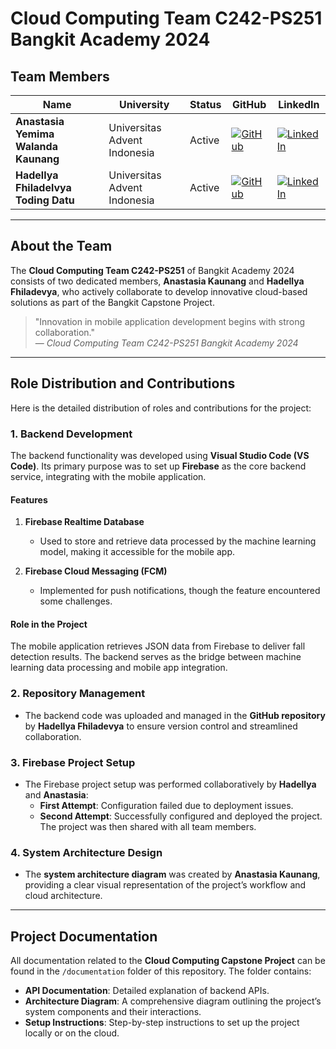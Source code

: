 # Cloud Computing Team C242-PS251 Bangkit Academy 2024

## Team Members

| Name                                   | University                    | Status  | GitHub                                                                                           | LinkedIn                                                                                                           |
|----------------------------------------|-------------------------------|---------|--------------------------------------------------------------------------------------------------|--------------------------------------------------------------------------------------------------------------------|
| **Anastasia Yemima Walanda Kaunang**   | Universitas Advent Indonesia  | Active  | [![GitHub](https://img.shields.io/badge/GitHub-Profile-black?style=for-the-badge&logo=github&logoColor=white)](https://github.com/tasiakaunang) | [![LinkedIn](https://img.shields.io/badge/LinkedIn-Profile-blue?style=for-the-badge&logo=linkedin&logoColor=white)](https://www.linkedin.com/in/anastasiakaunang) |
| **Hadellya Fhiladelvya Toding Datu**   | Universitas Advent Indonesia  | Active  | [![GitHub](https://img.shields.io/badge/GitHub-Profile-black?style=for-the-badge&logo=github&logoColor=white)](https://github.com/hadelkim3) | [![LinkedIn](https://img.shields.io/badge/LinkedIn-Profile-blue?style=for-the-badge&logo=linkedin&logoColor=white)](https://www.linkedin.com/in/hadellya-fhiladelvya-toding-datu-690036294) |

---

## About the Team

The **Cloud Computing Team C242-PS251** of Bangkit Academy 2024 consists of two dedicated members, **Anastasia Kaunang** and **Hadellya Fhiladevya**, who actively collaborate to develop innovative cloud-based solutions as part of the Bangkit Capstone Project.

> "Innovation in mobile application development begins with strong collaboration."  
> — *Cloud Computing Team C242-PS251 Bangkit Academy 2024*

---

## Role Distribution and Contributions

Here is the detailed distribution of roles and contributions for the project:

### 1. **Backend Development**

The backend functionality was developed using **Visual Studio Code (VS Code)**. Its primary purpose was to set up **Firebase** as the core backend service, integrating with the mobile application.

#### Features
1. **Firebase Realtime Database**  
   - Used to store and retrieve data processed by the machine learning model, making it accessible for the mobile app.

2. **Firebase Cloud Messaging (FCM)**  
   - Implemented for push notifications, though the feature encountered some challenges.

#### Role in the Project
The mobile application retrieves JSON data from Firebase to deliver fall detection results. The backend serves as the bridge between machine learning data processing and mobile app integration.

### 2. **Repository Management**
- The backend code was uploaded and managed in the **GitHub repository** by **Hadellya Fhiladevya** to ensure version control and streamlined collaboration.

### 3. **Firebase Project Setup**
- The Firebase project setup was performed collaboratively by **Hadellya** and **Anastasia**:
  - **First Attempt**: Configuration failed due to deployment issues.
  - **Second Attempt**: Successfully configured and deployed the project. The project was then shared with all team members.

### 4. **System Architecture Design**
- The **system architecture diagram** was created by **Anastasia Kaunang**, providing a clear visual representation of the project’s workflow and cloud architecture.

---

## Project Documentation

All documentation related to the **Cloud Computing Capstone Project** can be found in the `/documentation` folder of this repository. The folder contains:

- **API Documentation**: Detailed explanation of backend APIs.
- **Architecture Diagram**: A comprehensive diagram outlining the project’s system components and their interactions.
- **Setup Instructions**: Step-by-step instructions to set up the project locally or on the cloud.
